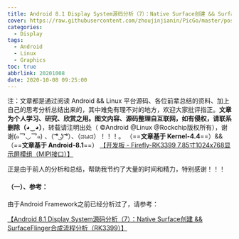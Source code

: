 ```yaml
---
title: Android 8.1 Display System源码分析（7）：Native Surface创建 && SurfaceFlinger合成流程分析（RK3399）
cover: https://raw.githubusercontent.com/zhoujinjianin/PicGo/master/post.cover.pictures/bing-wallpaper-2018.04.16.jpg
categories: 
  - Display
tags:
  - Android
  - Linux
  - Graphics
toc: true
abbrlink: 20201008
date: 2020-10-08 09:25:00
---
```




注：文章都是通过阅读 Android  && Linux 平台源码、各位前辈总结的资料、加上自己的思考分析总结出来的，其中难免有理不对的地方，欢迎大家批评指正。**文章为个人学习、研究、欣赏之用。图文内容、源码整理自互联网，如有侵权，请联系删除（◕‿◕）**，转载请注明出处（ ©Android @Linux @Rockchip版权所有），谢谢(๑乛◡乛๑) 、（ ͡° ͜ʖ ͡°）、（ಡωಡ）！！！。
（==**文章基于 Kernel-4.4**==）&&（==**文章基于 Android-8.1**==）
[【开发板 - Firefly-RK3399 7.85寸1024x768显示屏模组（MIPI接口）】](http://wiki.t-firefly.com/zh_CN/Firefly-RK3399/compile_android8.1_firmware.html#)

正是由于前人的分析和总结，帮助我节约了大量的时间和精力，特别感谢！！！

#### （一）、参考：
由于Android Framework之前已经分析过了，请参考：

[【Android 8.1 Display System源码分析（7）：Native Surface创建 && SurfaceFlinger合成流程分析（RK3399）】](https://zhoujinjianin.com/posts/20190716/)

